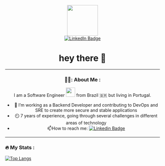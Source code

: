 

 <div>
 <div id="header" align="center">
  <img src="https://media.giphy.com/media/M9gbBd9nbDrOTu1Mqx/giphy.gif" width="100"/>
  <div id="badges">
    <a href="https://www.linkedin.com/in/douglas-l-mendes-4536b339/">
      <img src="https://img.shields.io/badge/LinkedIn-blue?style=for-the-badge&logo=linkedin&logoColor=white" alt="LinkedIn Badge"/>
    </a>
  </div>
  <img src="https://komarev.com/ghpvc/?username=dougmendes&style=flat-square&color=blue" alt=""/>
   <h1>
  hey there
 👋
</h1>
  
  ---

### 👨‍💻: About Me :
  I am a Software Engineer <img src="https://media.giphy.com/media/WUlplcMpOCEmTGBtBW/giphy.gif" width="30"> from Brazil 🇧🇷 but living in Portugal.
  - :telescope: I’m working as a Backend Developer and contributing to DevOps and SRE to create more secure and stable applications
  - ⏲️ 7 years of experience, going through several challenges in different areas of technology
  - :mailbox:How to reach me: <a href="https://www.linkedin.com/in/douglas-leonardo-mendes-4536b339/">![Linkedin Badge](https://img.shields.io/badge/-dougmendes-blue?style=flat&logo=Linkedin&logoColor=white)</a>

</div>

  ---

### :fire: My Stats :
 [![Top Langs](https://github-readme-stats.vercel.app/api/top-langs/?username=dougmendes&layout=compact&theme=vision-friendly-dark)](https://github.com/anuraghazra/github-readme-stats)
 
</div>
